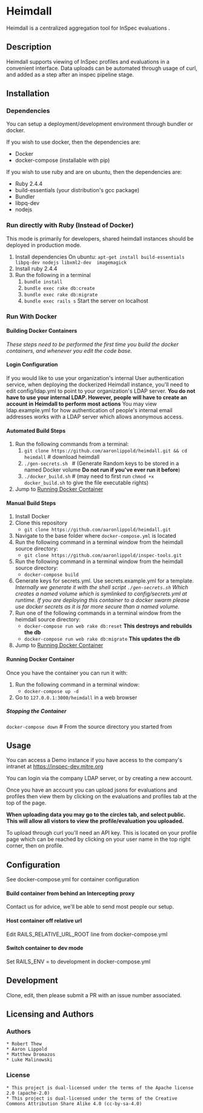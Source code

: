 # Heimdall

Heimdall is a centralized aggregation tool for InSpec evaluations . 

## Description
Heimdall supports viewing of InSpec profiles and evaluations in a convenient
interface.  Data uploads can be automated through usage of curl, and added as
a step after an inspec pipeline stage. 

## Installation 
### Dependencies
You can setup a deployment/development environment through bundler or docker.

If you wish to use docker, then the dependencies are:
  * Docker
  * docker-compose (installable with pip)

If you wish to use ruby and are on ubuntu, then the dependencies are:
  * Ruby 2.4.4
  * build-essentials (your distribution's gcc package)
  * Bundler
  * libpq-dev 
  * nodejs

### Run directly with Ruby (Instead of Docker)

This mode is primarily for developers, shared heimdall instances should be
deployed in production mode.
1. Install dependencies
	On ubuntu: `apt-get install build-essentials libpq-dev nodejs libxml2-dev  imagemagick`
2. Install ruby 2.4.4
3. Run the following in a terminal
	1. `bundle install`
	2. `bundle exec rake db:create` 
	3. `bundle exec rake db:migrate`
	4. `bundle exec rails s` Start the server on localhost

### Run With Docker
#### Building Docker Containers
_These steps need to be performed the first time you build the docker
containers, and whenever you edit the code base._

#### Login Configuration
If you would like to use your organization's internal User authentication
service, when deploying the dockerized Heimdall instance, you'll need to edit
config/ldap.yml to point to your organization's LDAP server. **You do not have
to use your internal LDAP. However, people will have to create an account in
Heimdall to perform most actions** You may view ldap.example.yml for how
authentication of people's internal email addresses works with a LDAP server
which allows anonymous access.

#### Automated Build Steps
1. Run the following commands from a terminal:
	1. `git clone https://github.com/aaronlippold/heimdall.git && cd heimdall` # download heimdall
	2. `./gen-secrets.sh ` # (Generate Random keys to be stored in a named Docker volume **Do not run if you've ever run it before**)
   3. `./docker_build.sh` # (may need to first run `chmod +x docker_build.sh` to give the file executable rights)
2. Jump to [Running Docker Container](#running-docker-container)

#### Manual Build Steps
1. Install Docker
2. Clone this repository
	* `git clone https://github.com/aaronlippold/heimdall.git`
3. Navigate to the base folder where `docker-compose.yml` is located
4. Run the following command in a terminal window from the heimdall source directory:
   * `git clone https://github.com/aaronlippold/inspec-tools.git`  
5. Run the following command in a terminal window from the heimdall source directory:
   * `docker-compose build`  
6. Generate keys for secrets.yml. Use secrets.example.yml for a template.
	_Internally we generate it with the shell script `./gen-secrets.sh` Which
	creates a named volume which is symlinked to config/secrets.yml at runtime.
	If you are deploying this container to a docker swarm please use docker
	secrets as it is far more secure than a named volume._
7. Run one of the following commands in a terminal window from the heimdall source directory:
	* `docker-compose run web rake db:reset` **This destroys and rebuilds the db**
	* `docker-compose run web rake db:migrate` **This updates the db**
8. Jump to [Running Docker Container](#running-docker-container)

   
#### Running Docker Container
Once you have the container you can run it with:

1. Run the following command in a terminal window:
   * `docker-compose up -d`
2. Go to `127.0.0.1:3000/heimdall` in a web browser

##### Stopping the Container
`docker-compose down` # From the source directory you started from

## Usage

You can access a Demo instance if you have access to the company's intranet at
https://inspec-dev.mitre.org

You can login via the company LDAP server, or by creating a new account.

Once you have an account you can upload jsons for evaluations and profiles
then view them by clicking on the evaluations and profiles tab at the top of
the page.

**When uploading data you may go to the circles tab, and select public. This will
allow all vistors to view the profile/evaluation you uploaded.**

To upload through curl you'll need an API key. This is located on your profile
page which can be reached by clicking on your user name in the top right
corner, then on profile.

## Configuration

See docker-compose.yml for container configuration

#### Build container from behind an Intercepting proxy

Contact us for advice, we'll be able to send most people our setup.

#### Host container off relative url

Edit RAILS\_RELATIVE\_URL\_ROOT line from docker-compose.yml

#### Switch container to dev mode

Set RAILS\_ENV = to development in docker-compose.yml

## Development

Clone, edit, then please submit a PR with an issue number associated.

## Licensing and Authors

### Authors
	* Robert Thew
	* Aaron Lippold
	* Matthew Dromazos
	* Luke Malinowski

### License
	* This project is dual-licensed under the terms of the Apache license 2.0 (apache-2.0)
	* This project is dual-licensed under the terms of the Creative Commons Attribution Share Alike 4.0 (cc-by-sa-4.0)
